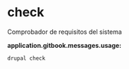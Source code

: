 # check
Comprobador de requisitos del sistema

**application.gitbook.messages.usage:**
```
drupal check
```
